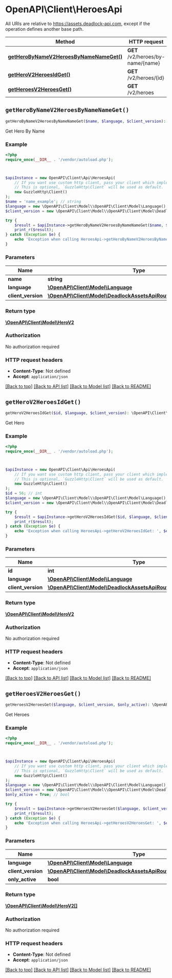 # OpenAPI\Client\HeroesApi

All URIs are relative to https://assets.deadlock-api.com, except if the operation defines another base path.

| Method | HTTP request | Description |
| ------------- | ------------- | ------------- |
| [**getHeroByNameV2HeroesByNameNameGet()**](HeroesApi.md#getHeroByNameV2HeroesByNameNameGet) | **GET** /v2/heroes/by-name/{name} | Get Hero By Name |
| [**getHeroV2HeroesIdGet()**](HeroesApi.md#getHeroV2HeroesIdGet) | **GET** /v2/heroes/{id} | Get Hero |
| [**getHeroesV2HeroesGet()**](HeroesApi.md#getHeroesV2HeroesGet) | **GET** /v2/heroes | Get Heroes |


## `getHeroByNameV2HeroesByNameNameGet()`

```php
getHeroByNameV2HeroesByNameNameGet($name, $language, $client_version): \OpenAPI\Client\Model\HeroV2
```

Get Hero By Name

### Example

```php
<?php
require_once(__DIR__ . '/vendor/autoload.php');



$apiInstance = new OpenAPI\Client\Api\HeroesApi(
    // If you want use custom http client, pass your client which implements `GuzzleHttp\ClientInterface`.
    // This is optional, `GuzzleHttp\Client` will be used as default.
    new GuzzleHttp\Client()
);
$name = 'name_example'; // string
$language = new \OpenAPI\Client\Model\\OpenAPI\Client\Model\Language(); // \OpenAPI\Client\Model\Language
$client_version = new \OpenAPI\Client\Model\\OpenAPI\Client\Model\DeadlockAssetsApiRoutesV1ValidClientVersions(); // \OpenAPI\Client\Model\DeadlockAssetsApiRoutesV1ValidClientVersions

try {
    $result = $apiInstance->getHeroByNameV2HeroesByNameNameGet($name, $language, $client_version);
    print_r($result);
} catch (Exception $e) {
    echo 'Exception when calling HeroesApi->getHeroByNameV2HeroesByNameNameGet: ', $e->getMessage(), PHP_EOL;
}
```

### Parameters

| Name | Type | Description  | Notes |
| ------------- | ------------- | ------------- | ------------- |
| **name** | **string**|  | |
| **language** | [**\OpenAPI\Client\Model\Language**](../Model/.md)|  | [optional] |
| **client_version** | [**\OpenAPI\Client\Model\DeadlockAssetsApiRoutesV1ValidClientVersions**](../Model/.md)|  | [optional] |

### Return type

[**\OpenAPI\Client\Model\HeroV2**](../Model/HeroV2.md)

### Authorization

No authorization required

### HTTP request headers

- **Content-Type**: Not defined
- **Accept**: `application/json`

[[Back to top]](#) [[Back to API list]](../../README.md#endpoints)
[[Back to Model list]](../../README.md#models)
[[Back to README]](../../README.md)

## `getHeroV2HeroesIdGet()`

```php
getHeroV2HeroesIdGet($id, $language, $client_version): \OpenAPI\Client\Model\HeroV2
```

Get Hero

### Example

```php
<?php
require_once(__DIR__ . '/vendor/autoload.php');



$apiInstance = new OpenAPI\Client\Api\HeroesApi(
    // If you want use custom http client, pass your client which implements `GuzzleHttp\ClientInterface`.
    // This is optional, `GuzzleHttp\Client` will be used as default.
    new GuzzleHttp\Client()
);
$id = 56; // int
$language = new \OpenAPI\Client\Model\\OpenAPI\Client\Model\Language(); // \OpenAPI\Client\Model\Language
$client_version = new \OpenAPI\Client\Model\\OpenAPI\Client\Model\DeadlockAssetsApiRoutesV1ValidClientVersions(); // \OpenAPI\Client\Model\DeadlockAssetsApiRoutesV1ValidClientVersions

try {
    $result = $apiInstance->getHeroV2HeroesIdGet($id, $language, $client_version);
    print_r($result);
} catch (Exception $e) {
    echo 'Exception when calling HeroesApi->getHeroV2HeroesIdGet: ', $e->getMessage(), PHP_EOL;
}
```

### Parameters

| Name | Type | Description  | Notes |
| ------------- | ------------- | ------------- | ------------- |
| **id** | **int**|  | |
| **language** | [**\OpenAPI\Client\Model\Language**](../Model/.md)|  | [optional] |
| **client_version** | [**\OpenAPI\Client\Model\DeadlockAssetsApiRoutesV1ValidClientVersions**](../Model/.md)|  | [optional] |

### Return type

[**\OpenAPI\Client\Model\HeroV2**](../Model/HeroV2.md)

### Authorization

No authorization required

### HTTP request headers

- **Content-Type**: Not defined
- **Accept**: `application/json`

[[Back to top]](#) [[Back to API list]](../../README.md#endpoints)
[[Back to Model list]](../../README.md#models)
[[Back to README]](../../README.md)

## `getHeroesV2HeroesGet()`

```php
getHeroesV2HeroesGet($language, $client_version, $only_active): \OpenAPI\Client\Model\HeroV2[]
```

Get Heroes

### Example

```php
<?php
require_once(__DIR__ . '/vendor/autoload.php');



$apiInstance = new OpenAPI\Client\Api\HeroesApi(
    // If you want use custom http client, pass your client which implements `GuzzleHttp\ClientInterface`.
    // This is optional, `GuzzleHttp\Client` will be used as default.
    new GuzzleHttp\Client()
);
$language = new \OpenAPI\Client\Model\\OpenAPI\Client\Model\Language(); // \OpenAPI\Client\Model\Language
$client_version = new \OpenAPI\Client\Model\\OpenAPI\Client\Model\DeadlockAssetsApiRoutesV1ValidClientVersions(); // \OpenAPI\Client\Model\DeadlockAssetsApiRoutesV1ValidClientVersions
$only_active = True; // bool

try {
    $result = $apiInstance->getHeroesV2HeroesGet($language, $client_version, $only_active);
    print_r($result);
} catch (Exception $e) {
    echo 'Exception when calling HeroesApi->getHeroesV2HeroesGet: ', $e->getMessage(), PHP_EOL;
}
```

### Parameters

| Name | Type | Description  | Notes |
| ------------- | ------------- | ------------- | ------------- |
| **language** | [**\OpenAPI\Client\Model\Language**](../Model/.md)|  | [optional] |
| **client_version** | [**\OpenAPI\Client\Model\DeadlockAssetsApiRoutesV1ValidClientVersions**](../Model/.md)|  | [optional] |
| **only_active** | **bool**|  | [optional] |

### Return type

[**\OpenAPI\Client\Model\HeroV2[]**](../Model/HeroV2.md)

### Authorization

No authorization required

### HTTP request headers

- **Content-Type**: Not defined
- **Accept**: `application/json`

[[Back to top]](#) [[Back to API list]](../../README.md#endpoints)
[[Back to Model list]](../../README.md#models)
[[Back to README]](../../README.md)
